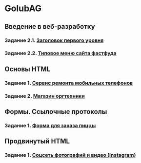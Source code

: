 # GolubAG
## Введение в веб-разработку
### Задание 2.1. [Заголовок первого уровня](https://github.com/AdukarIT/GolubAG/tree/master/homework_1)
### Задание 2.2. [Типовое меню сайта фастфуда](https://github.com/AdukarIT/GolubAG/tree/master/homework_1)
## Основы HTML
### Задание 1. [Сервис ремонта мобильных телефонов](https://github.com/AdukarIT/GolubAG/tree/master/homework_2/homework_2.1)
### Задание 2. [Магазин оргтехники](https://github.com/AdukarIT/GolubAG/tree/master/homework_2/homework_2.2)
## Формы. Ссылочные протоколы
### Задание 1. [Форма для заказа пиццы](https://github.com/AdukarIT/GolubAG/tree/master/practice_forms)
## Продвинутый HTML
### Задание 1. [Соцсеть фотографий и видео (Instagram)](https://github.com/AdukarIT/GolubAG/tree/master/homework_3/homework_3.1)